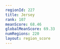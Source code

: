 ```yaml
---
regionId: 227
title: Jersey
rank: 107
meanScore: 68.46
globalMeanScore: 69.33
numRegions: 220
layout: region_score
---
```

